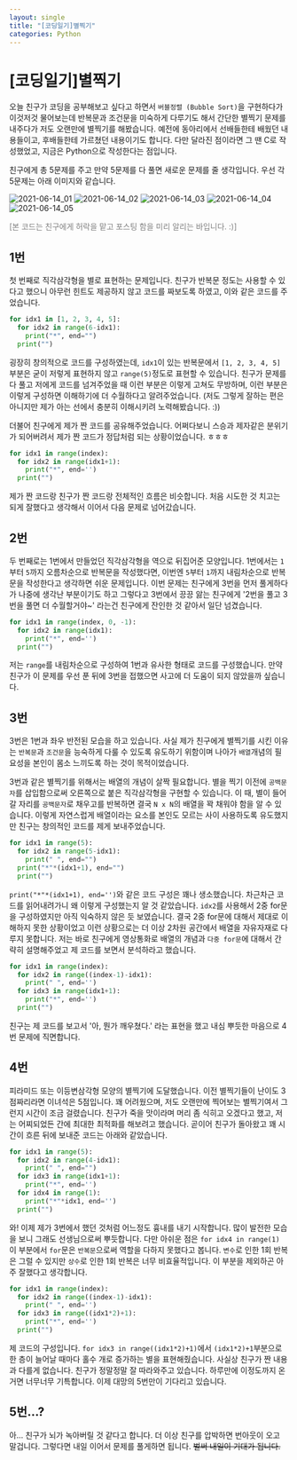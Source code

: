 ```yaml
---
layout: single
title: "[코딩일기]별찍기"
categories: Python
---
```


# [코딩일기]별찍기

오늘 친구가 코딩을 공부해보고 싶다고 하면서 `버블정렬 (Bubble Sort)`을 구현하다가 이것저것 물어보는데 반복문과 조건문을 미숙하게 다루기도 해서 간단한 별찍기 문제를 내주다가 저도 오랜만에 별찍기를 해봤습니다.
예전에 동아리에서 선배들한테 배웠던 내용들이고, 후배들한테 가르쳤던 내용이기도 합니다. 다만 달라진 점이라면 그 땐 C로 작성했었고, 지금은 Python으로 작성한다는 점입니다.

친구에게 총 5문제를 주고 만약 5문제를 다 풀면 새로운 문제를 줄 생각입니다. 우선 각 5문제는 아래 이미지와 같습니다.

![2021-06-14_01](https://user-images.githubusercontent.com/39876295/121870164-b814c480-cd3d-11eb-8b1e-add6ab8686f9.png) ![2021-06-14_02](https://user-images.githubusercontent.com/39876295/121870088-a8957b80-cd3d-11eb-8365-019012c459bd.png) ![2021-06-14_03](https://user-images.githubusercontent.com/39876295/121870184-bea33c00-cd3d-11eb-9a40-80ef782b14a3.png) ![2021-06-14_04](https://user-images.githubusercontent.com/39876295/121870205-c4008680-cd3d-11eb-93f0-c59185b412b1.png) ![2021-06-14_05](https://user-images.githubusercontent.com/39876295/121870225-c8c53a80-cd3d-11eb-9ef6-f0789e66f282.png)

<span style='color:grey'>[본 코드는 친구에게 허락을 맡고 포스팅 함을 미리 알리는 바입니다. :)]</span>

## 1번
첫 번째로 직각삼각형을 별로 표현하는 문제입니다. 친구가 반복문 정도는 사용할 수 있다고 했으니 아무런 힌트도 제공하지 않고 코드를 짜보도록 하였고, 이와 같은 코드를 주었습니다.

```python
for idx1 in [1, 2, 3, 4, 5]:
  for idx2 in range(6-idx1):
    print("*", end="")
  print("")
```
굉장히 창의적으로 코드를 구성하였는데, `idx1`이 있는 반복문에서 `[1, 2, 3, 4, 5]` 부분은 굳이 저렇게 표현하지 않고 `range(5)`정도로 표현할 수 있습니다. 친구가 문제를 다 풀고 저에게 코드를 넘겨주었을 때 이런 부분은 이렇게 고쳐도 무방하며, 이런 부분은 이렇게 구성하면 이해하기에 더 수월하다고 알려주었습니다. (저도 그렇게 잘하는 편은 아니지만 제가 아는 선에서 충분히 이해시키려 노력해봤습니다. :))

더불어 친구에게 제가 짠 코드를 공유해주었습니다. 어쩌다보니 스승과 제자같은 분위기가 되어버려서 제가 짠 코드가 정답처럼 되는 상황이었습니다. ㅎㅎㅎ

```python
for idx1 in range(index):
  for idx2 in range(idx1+1):
    print("*", end='')
  print("")
```
제가 짠 코드랑 친구가 짠 코드랑 전체적인 흐름은 비슷합니다. 처음 시도한 것 치고는 되게 잘했다고 생각해서 이어서 다음 문제로 넘어갔습니다.

## 2번
두 번째로는 1번에서 만들었던 직각삼각형을 역으로 뒤집어준 모양입니다. 1번에서는 `1`부터 `5`까지 오름차순으로 반복문을 작성했다면, 이번엔 `5`부터 `1`까지 내림차순으로 반복문을 작성한다고 생각하면 쉬운 문제입니다.
이번 문제는 친구에게 3번을 먼저 풀게하다가 나중에 생각난 부분이기도 하고 그렇다고 3번에서 끙끙 앓는 친구에게 '2번을 풀고 3번을 풀면 더 수월할거야~' 라는건 친구에게 잔인한 것 같아서 일단 넘겼습니다.
```python
for idx1 in range(index, 0, -1):
  for idx2 in range(idx1):
    print("*", end='')
  print("")
```
저는 `range`를 내림차순으로 구성하여 1번과 유사한 형태로 코드를 구성했습니다. 만약 친구가 이 문제를 우선 푼 뒤에 3번을 접했으면 사고에 더 도움이 되지 않았을까 싶습니다.

## 3번
3번은 1번과 좌우 반전된 모습을 하고 있습니다.
사실 제가 친구에게 별찍기를 시킨 이유는 `반복문`과 `조건문`을 능숙하게 다룰 수 있도록 유도하기 위함이며 나아가 `배열`개념의 필요성을 본인이 몸소 느끼도록 하는 것이 목적이었습니다.

3번과 같은 별찍기를 위해서는 배열의 개념이 살짝 필요합니다. 별을 찍기 이전에 `공백문자`를 삽입함으로써 오른쪽으로 붙은 직각삼각형을 구현할 수 있습니다. 이 때, 별이 들어갈 자리를 `공백문자`로 채우고를 반복하면 결국 `N x N`의 배열을 꽉 채워야 함을 알 수 있습니다. 이렇게 자연스럽게 배열이라는 요소를 본인도 모르는 사이 사용하도록 유도했지만 친구는 창의적인 코드를 제게 보내주었습니다.

```python
for idx1 in range(5):
  for idx2 in range(5-idx1):
    print(" ", end="")
  print("*"*(idx1+1), end="")    
  print("")
```
`print("*"*(idx1+1), end='')`와 같은 코드 구성은 꽤나 생소했습니다. 차근차근 코드를 읽어내려가니 왜 이렇게 구성했는지 알 것 같았습니다. `idx2`를 사용해서 2중 for문을 구성하였지만 아직 익숙하지 않은 듯 보였습니다. 결국 2중 for문에 대해서 제대로 이해하지 못한 상황이었고 이런 상황으로는 더 이상 2차원 공간에서 배열을 자유자재로 다루지 못합니다.
저는 바로 친구에게 영상통화로 배열의 개념과 `다중 for문`에 대해서 간략히 설명해주었고 제 코드를 보면서 분석하라고 했습니다.

```python
for idx1 in range(index):
  for idx2 in range((index-1)-idx1):
    print(" ", end='')
  for idx3 in range(idx1+1):
    print("*", end='')
  print("")
```

친구는 제 코드를 보고서 '아, 뭔가 깨우쳤다.' 라는 표현을 했고 내심 뿌듯한 마음으로 4번 문제에 직면합니다.

## 4번
피라미드 또는 이등변삼각형 모양의 별찍기에 도달했습니다. 이전 별찍기들이 난이도 3점짜리라면 이녀석은 5점입니다. 꽤 어려웠으며, 저도 오랜만에 찍어보는 별찍기여서 그런지 시간이 조금 걸렸습니다. 친구가 죽을 맛이라며 머리 좀 식히고 오겠다고 했고, 저는 어찌되었든 간에 최대한 최적화를 해보려고 했습니다. 곧이어 친구가 돌아왔고 꽤 시간이 흐른 뒤에 보내준 코드는 아래와 같았습니다.

```python
for idx1 in range(5):
  for idx2 in range(4-idx1):
    print(" ", end="")
  for idx3 in range(idx1+1):
    print("*", end='')
  for idx4 in range(1):
    print("*"*idx1, end='')
  print("")
```
와! 이제 제가 3번에서 했던 것처럼 어느정도 흉내를 내기 시작합니다. 많이 발전한 모습을 보니 그래도 선생님으로써 뿌듯합니다. 다만 아쉬운 점은 `for idx4 in range(1)` 이 부분에서 `for`문은 `반복문`으로써 역할을 다하지 못했다고 봅니다. `변수`로 인한 1회 반복은 그럴 수 있지만 `상수`로 인한 1회 반복은 너무 비효율적입니다. 이 부분을 제외하곤 아주 잘했다고 생각합니다.

```python
for idx1 in range(index):
  for idx2 in range((index-1)-idx1):
    print(" ", end='')
  for idx3 in range((idx1*2)+1):
    print("*", end='')
  print("")
```
제 코드의 구성입니다. `for idx3 in range((idx1*2)+1)`에서 `(idx1*2)+1`부분으로 한 층이 늘어날 때마다 홀수 개로 증가하는 별을 표현해줬습니다.
사실상 친구가 짠 내용과 다를게 없습니다. 친구가 정말정말 잘 따라와주고 있습니다. 하루만에 이정도까지 온거면 너무너무 기특합니다. 이제 대망의 5번만이 기다리고 있습니다.

## 5번...?
아... 친구가 뇌가 녹아버릴 것 같다고 합니다. 더 이상 친구를 압박하면 번아웃이 오고 말겁니다. 그렇다면 내일 이어서 문제를 풀게하면 됩니다. ~~벌써 내일이 기대가 됩니다.~~
